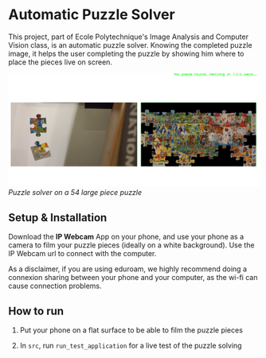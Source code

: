 # Automatic Puzzle Solver
This project, part of Ecole Polytechnique's Image Analysis and Computer Vision class, is an automatic puzzle solver. Knowing the completed puzzle image, it helps the user completing the puzzle by showing him where to place the pieces live on screen. 

![Alt text](media/puzzle_solver.png)
*Puzzle solver on a 54 large piece puzzle*

## Setup & Installation

Download the **IP Webcam** App on your phone, and use your phone as a camera to film your puzzle pieces (ideally on a white background). Use the IP Webcam url to connect with the computer.  

As a disclaimer, if you are using eduroam, we highly recommend doing a connexion sharing between your phone and your computer, as the wi-fi can cause connection problems. 

## How to run
1) Put your phone on a flat surface to be able to film the puzzle pieces
  
2) In `src`, run `run_test_application` for a live test of the puzzle solving
